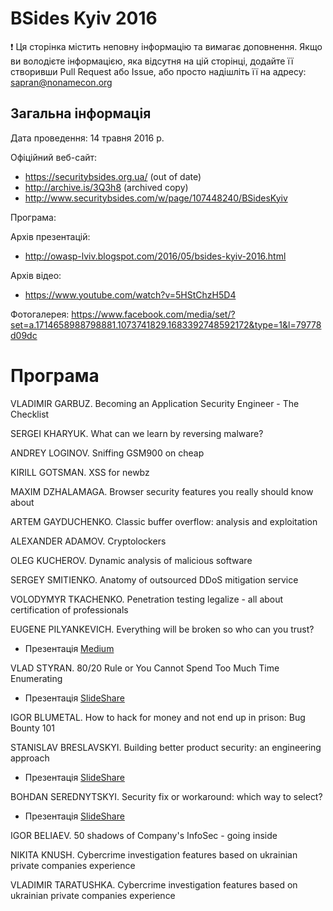 # BSides Kyiv 2016

:exclamation: Ця сторінка містить неповну інформацію та вимагає доповнення. Якщо ви володієте інформацією, яка відсутня на цій сторінці, додайте її створивши Pull Request або Issue, або просто надішліть її на адресу: sapran@nonamecon.org

## Загальна інформація

Дата проведення: 14 травня 2016 р.

Офіційний веб-сайт:
- https://securitybsides.org.ua/ (out of date)
- http://archive.is/3Q3h8 (archived copy)
- http://www.securitybsides.com/w/page/107448240/BSidesKyiv

Програма:

Архів презентацій:
- http://owasp-lviv.blogspot.com/2016/05/bsides-kyiv-2016.html

Архів відео:
- https://www.youtube.com/watch?v=5HStChzH5D4

Фотогалерея: https://www.facebook.com/media/set/?set=a.1714658988798881.1073741829.1683392748592172&type=1&l=79778d09dc

# Програма

VLADIMIR GARBUZ. Becoming an Application Security Engineer - The Checklist

SERGEI KHARYUK. What can we learn by reversing malware?

ANDREY LOGINOV. Sniffing GSM900 on cheap

KIRILL GOTSMAN. XSS for newbz

MAXIM DZHALAMAGA. Browser security features you really should know about

ARTEM GAYDUCHENKO. Classic buffer overflow: analysis and exploitation

ALEXANDER ADAMOV. Cryptolockers

OLEG KUCHEROV. Dynamic analysis of malicious software

SERGEY SMITIENKO. Anatomy of outsourced DDoS mitigation service

VOLODYMYR TKACHENKO. Penetration testing legalize - all about certification of professionals

EUGENE PILYANKEVICH. Everything will be broken so who can you trust?
- Презентація [Medium](https://medium.com/cryptographic-engineering/everything-will-be-broken-e21f6391aebc)

VLAD STYRAN. 80/20 Rule or You Cannot Spend Too Much Time Enumerating
- Презентація [SlideShare](https://www.slideshare.net/sapran/reconfu-bsideskyiv-2016)

IGOR BLUMETAL. How to hack for money and not end up in prison: Bug Bounty 101

STANISLAV BRESLAVSKYI. Building better product security: an engineering approach
- Презентація [SlideShare](https://www.slideshare.net/BohdanSerednytskyi/building-better-product-security)

BOHDAN SEREDNYTSKYI. Security fix or workaround: which way to select?
- Презентація [SlideShare](https://www.slideshare.net/BohdanSerednytskyi/security-fix-or-workaround)

IGOR BELIAEV. 50 shadows of Company's InfoSec - going inside

NIKITA KNUSH. Cybercrime investigation features based on ukrainian private companies experience

VLADIMIR TARATUSHKA. Cybercrime investigation features based on ukrainian private companies experience